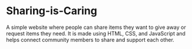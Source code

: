 # Sharing-is-Caring
A simple website where people can share items they want to give away or request items they need. It is made using HTML, CSS, and JavaScript and helps connect community members to share and support each other.
